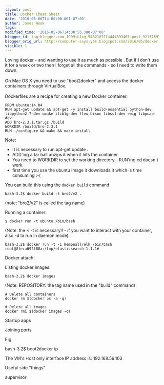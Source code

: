 ```yaml
---
layout: post
title: Docker Cheat Sheet
date: '2016-05-06T14:00:00.001-07:00'
author: James Hook
tags: 
modified_time: '2016-05-06T14:00:56.380-07:00'
blogger_id: tag:blogger.com,1999:blog-5482187274444893467.post-9215759797196979085
blogger_orig_url: http://computer-says-yes.blogspot.com/2016/05/docker-cheat-sheet.html
visible: 1
---
```


Loving docker - and wanting to use it as much as possible . But if I don't use it for a week or two then I forget all the commands - so I need to write them down.<br /><br />On Mac OS X you need to use "boot2docker" and access the docker containers through VirtualBox.<br /><br />Dockerfiles are a recipe for creating a new Docker container.

```
FROM ubuntu:14.04
RUN apt-get update && apt-get -y install build-essential python-dev libpython2.7-dev cmake zlib1g-dev flex bison libssl-dev swig libpcap-dev
ADD bro-2.3.1.tar.gz /build
WORKDIR /build/bro-2.3.1
RUN ./configure && make && make install
```

Note:

* It is necessary to run apt-get update .
* ADD'ing a tar ball unzips it when it hits the container
* You need to WORKDIR to set the working directory - RUN'ing cd doesn't work
* first time you use the ubuntu image it downloads it which is time consuming :-(

You can build this using the ```docker build``` command

```
bash-3.2$ docker build -t bro2/v2 .
```
(note: "bro2/v2" is called the tag name)

Running a container:

```
$ docker run -t ubuntu /bin/bash
```
(Note: the -i -t is necessary!! - if you want to interact with your container, also -d to run in daemon mode)

```
bash-3.2$ docker run -t -i hempnall/elk /bin/bash
root@8feca692f88a:/tmp/elasticsearch-1.1.1#
````

Docker attach:

Listing docker images:

```
bash-3.2$ docker images
```
(Note: REPOSITORY: the tag name used in the "build" command)

```
# Delete all containers
docker rm $(docker ps -a -q)

# Delete all images
docker rmi $(docker images -q)
```

Startup apps

Joining ports

Fig

bash-3.2$ boot2docker ip

The VM's Host only interface IP address is: 192.168.59.103

Useful side "things"

supervisor
